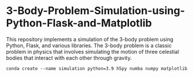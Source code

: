 # 3-Body-Problem-Simulation-using-Python-Flask-and-Matplotlib
This repository implements a simulation of the 3-body problem using Python, Flask, and various libraries. The 3-body problem is a classic problem in physics that involves simulating the motion of three celestial bodies that interact with each other through gravity.



```
conda create --name simulation python=3.9 h5py numba numpy matplotlib                                                                              
                                                               
```
